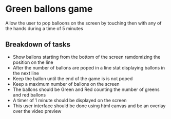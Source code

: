 # Green ballons game
Allow the user to pop balloons on the screen by touching then with any of the hands during a time of 5 minutes

## Breakdown of tasks
- Show ballons starting from the bottom of the screen ramdomizing the position on the line
- After the number of ballons are poped in a line stat displaying ballons in the next line
- Keep the ballon until the end of the game is is not poped
- Keep a maximum number of ballons on the screen
- The ballons should be Green and Red counting the number of greens and red ballons
- A timer of 1 minute should be displayed on the screen
- This user interface should be done using html canvas and be an overlay over the video preview

